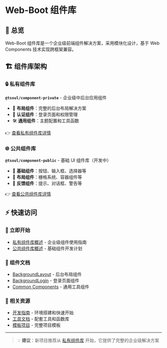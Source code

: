 # Web-Boot 组件库

## 📖 总览

Web-Boot 组件库是一个企业级前端组件解决方案，采用模块化设计，基于 Web Components 技术实现跨框架兼容。

## 🏗️ 组件库架构

### 🔒 私有组件库

**`@tsoul/component-private`** - 企业级中后台应用组件

- 🏢 **布局组件**：完整的后台布局解决方案
- 🔐 **认证组件**：登录页面和权限管理
- 🛠️ **通用组件**：主题配置和工具函数

👉 [查看私有组件库详情](./private/)

### 🌐 公共组件库

**`@tsoul/component-public`** - 基础 UI 组件库（开发中）

- 🎯 **基础组件**：按钮、输入框、选择器等
- 📐 **布局组件**：栅格系统、容器组件等
- 💬 **反馈组件**：提示、对话框、警告等

👉 [查看公共组件库详情](./public/)

## ⚡ 快速访问

### 🚀 立即开始

- [私有组件库概述](./private/) - 企业级组件使用指南
- [公共组件库概述](./public/) - 基础组件开发计划

### 📖 组件文档

- [BackgroundLayout](./background-layout.md) - 后台布局组件
- [BackgroundLogin](./background-login.md) - 登录页面组件
- [Common Components](./common.md) - 通用工具组件

### 🔗 相关资源

- [开发指南](../guide/getting-started.md) - 环境搭建和快速开始
- [工具文档](../api/) - 配套工具和函数库
- [模板项目](../templates/) - 完整项目模板

---

> 💡 **建议**：新项目推荐从 [私有组件库](./private/) 开始，它提供了完整的企业级解决方案
